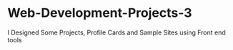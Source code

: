 # Web-Development-Projects-3
I Designed Some Projects, Profile Cards and Sample Sites using Front end tools 
